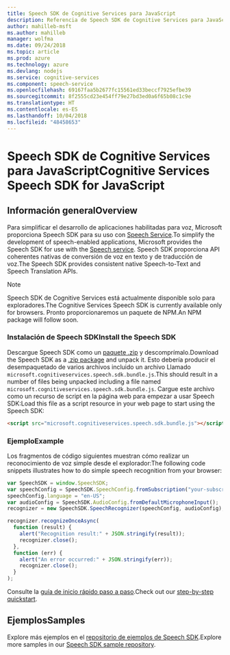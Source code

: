 ```yaml
---
title: Speech SDK de Cognitive Services para JavaScript
description: Referencia de Speech SDK de Cognitive Services para JavaScript
author: mahilleb-msft
ms.author: mahilleb
manager: wolfma
ms.date: 09/24/2018
ms.topic: article
ms.prod: azure
ms.technology: azure
ms.devlang: nodejs
ms.service: cognitive-services
ms.component: speech-service
ms.openlocfilehash: 69167faa5b2677fc15561ed33beccf7925efbe39
ms.sourcegitcommit: 8f2555cd23e454ff79e27bd3ed0a6f65b08c1c9e
ms.translationtype: HT
ms.contentlocale: es-ES
ms.lasthandoff: 10/04/2018
ms.locfileid: "48458653"
---
```

# <a name="cognitive-services-speech-sdk-for-javascript"></a><span data-ttu-id="3290d-103">Speech SDK de Cognitive Services para JavaScript</span><span class="sxs-lookup"><span data-stu-id="3290d-103">Cognitive Services Speech SDK for JavaScript</span></span>

## <a name="overview"></a><span data-ttu-id="3290d-104">Información general</span><span class="sxs-lookup"><span data-stu-id="3290d-104">Overview</span></span>

<span data-ttu-id="3290d-105">Para simplificar el desarrollo de aplicaciones habilitadas para voz, Microsoft proporciona Speech SDK para su uso con [Speech Service](https://aka.ms/csspeech).</span><span class="sxs-lookup"><span data-stu-id="3290d-105">To simplify the development of speech-enabled applications, Microsoft provides the Speech SDK for use with the [Speech service](https://aka.ms/csspeech).</span></span>
<span data-ttu-id="3290d-106">Speech SDK proporciona API coherentes nativas de conversión de voz en texto y de traducción de voz.</span><span class="sxs-lookup"><span data-stu-id="3290d-106">The Speech SDK provides consistent native Speech-to-Text and Speech Translation APIs.</span></span>

> [!NOTE]
> <span data-ttu-id="3290d-107">Speech SDK de Cognitive Services está actualmente disponible solo para exploradores.</span><span class="sxs-lookup"><span data-stu-id="3290d-107">The Cognitive Services Speech SDK is currently available only for browsers.</span></span>
> <span data-ttu-id="3290d-108">Pronto proporcionaremos un paquete de NPM.</span><span class="sxs-lookup"><span data-stu-id="3290d-108">An NPM package will follow soon.</span></span>

### <a name="install-the-speech-sdk"></a><span data-ttu-id="3290d-109">Instalación de Speech SDK</span><span class="sxs-lookup"><span data-stu-id="3290d-109">Install the Speech SDK</span></span>

<span data-ttu-id="3290d-110">Descargue Speech SDK como un [paquete .zip](https://aka.ms/csspeech/jsbrowserpackage) y descomprímalo.</span><span class="sxs-lookup"><span data-stu-id="3290d-110">Download the Speech SDK as a [.zip package](https://aka.ms/csspeech/jsbrowserpackage) and unpack it.</span></span>
<span data-ttu-id="3290d-111">Esto debería producir el desempaquetado de varios archivos incluido un archivo Llamado `microsoft.cognitiveservices.speech.sdk.bundle.js`.</span><span class="sxs-lookup"><span data-stu-id="3290d-111">This should result in a number of files being unpacked including a file named `microsoft.cognitiveservices.speech.sdk.bundle.js`.</span></span>
<span data-ttu-id="3290d-112">Cargue este archivo como un recurso de script en la página web para empezar a usar Speech SDK:</span><span class="sxs-lookup"><span data-stu-id="3290d-112">Load this file as a script resource in your web page to start using the Speech SDK:</span></span>

```html
<script src="microsoft.cognitiveservices.speech.sdk.bundle.js"></script>
```

### <a name="example"></a><span data-ttu-id="3290d-113">Ejemplo</span><span class="sxs-lookup"><span data-stu-id="3290d-113">Example</span></span> 

<span data-ttu-id="3290d-114">Los fragmentos de código siguientes muestran cómo realizar un reconocimiento de voz simple desde el explorador:</span><span class="sxs-lookup"><span data-stu-id="3290d-114">The following code snippets illustrates how to do simple speech recognition from your browser:</span></span>

```javascript 
var SpeechSDK = window.SpeechSDK;
var speechConfig = SpeechSDK.SpeechConfig.fromSubscription("your-subscription-key", "your-service-region");
speechConfig.language = "en-US";
var audioConfig = SpeechSDK.AudioConfig.fromDefaultMicrophoneInput();
recognizer = new SpeechSDK.SpeechRecognizer(speechConfig, audioConfig);

recognizer.recognizeOnceAsync(
  function (result) {
    alert("Recognition result:" + JSON.stringify(result));
    recognizer.close();
  },
  function (err) {
    alert("An error occurred:" + JSON.stringify(err));
    recognizer.close();
  }
);
``` 

<span data-ttu-id="3290d-115">Consulte la [guía de inicio rápido paso a paso](/azure/cognitive-services/speech-service/quickstart-js-browser).</span><span class="sxs-lookup"><span data-stu-id="3290d-115">Check out our [step-by-step quickstart](/azure/cognitive-services/speech-service/quickstart-js-browser).</span></span>

## <a name="samples"></a><span data-ttu-id="3290d-116">Ejemplos</span><span class="sxs-lookup"><span data-stu-id="3290d-116">Samples</span></span>

<span data-ttu-id="3290d-117">Explore más ejemplos en el [repositorio de ejemplos de Speech SDK](https://aka.ms/csspeech/samples).</span><span class="sxs-lookup"><span data-stu-id="3290d-117">Explore more samples in our [Speech SDK sample repository](https://aka.ms/csspeech/samples).</span></span>
